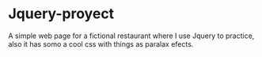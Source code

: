 # Jquery-proyect
A simple web page for a fictional restaurant where I use Jquery to practice, also it has somo a cool css with things as paralax efects.
